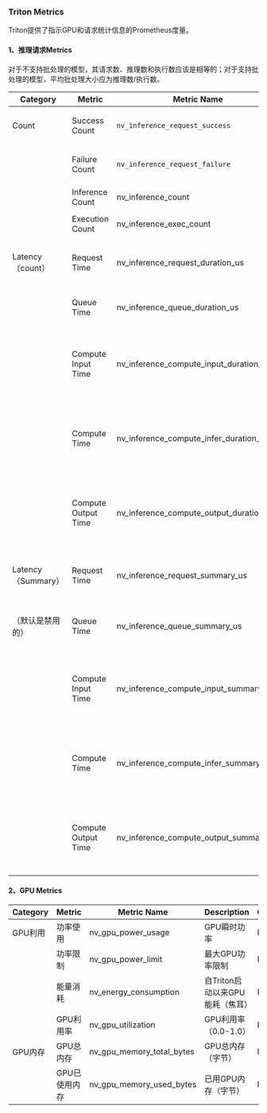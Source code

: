 ### Triton Metrics

Triton提供了指示GPU和请求统计信息的Prometheus度量。

#### 1、推理请求Metrics

​	对于不支持批处理的模型，其请求数、推理数和执行数应该是相等的；对于支持批处理的模型，平均批处理大小应为推理数/执行数。

| Category           | Metric              | Metric Name                             | Description                                              | Granularity | Frequency   |
| ------------------ | ------------------- | --------------------------------------- | -------------------------------------------------------- | ----------- | ----------- |
| Count              | Success Count       | `nv_inference_request_success`          | Triton收到的成功推理请求数                               | Per model   | Per request |
|                    | Failure Count       | `nv_inference_request_failure`          | Triton收到的失败推理请求数                               | Per model   | Per request |
|                    | Inference Count     | nv_inference_count                      | 执行的推理数量                                           | Per model   | Per request |
|                    | Execution Count     | nv_inference_exec_count                 | 执行批处理推理数目                                       | Per model   | Per request |
| Latency（count）   | Request Time        | nv_inference_request_duration_us        | 累积端到端推理请求处理时间（包括缓存）                   | Per model   | Per request |
|                    | Queue Time          | nv_inference_queue_duration_us          | 请求在调度队列中等待的累计时间                           | Per model   | Per request |
|                    | Compute Input Time  | nv_inference_compute_input_duration_us  | 处理推理输入请求所花费的累计时间（框架后端，不包含缓存） | Per model   | Per request |
|                    | Compute Time        | nv_inference_compute_infer_duration_us  | 执行推理模型所花费的累计时间（框架后端，不包括缓存）     | Per model   | Per request |
|                    | Compute Output Time | nv_inference_compute_output_duration_us | 处理推理输出所花费的累计时间（框架后端，不包括缓存）     | Per model   | Per request |
| Latency（Summary） | Request Time        | nv_inference_request_summary_us         | 端到端推理请求处理次数总结（包括缓存）                   | Per model   | Per request |
| （默认是禁用的）   | Queue Time          | nv_inference_queue_summary_us           | 请求在调度队列中等待时间摘要（包括缓存）                 | Per model   | Per request |
|                    | Compute Input Time  | nv_inference_compute_input_summary_us   | 请求处理推理输入所花费的时间摘要（框架后端，不包括缓存） | Per model   | Per request |
|                    | Compute Time        | nv_inference_compute_infer_summary_us   | 请求执行推理模型所花费的时间摘要（框架后端，不包括缓存） | Per model   | Per request |
|                    | Compute Output Time | nv_inference_compute_output_summary_us  | 请求处理推理输出所花费的时间摘要（框架后端，不包括缓存） | Per model   | Per request |

#### 2、GPU Metrics

| Category | Metric        | Metric Name               | Description                     | Granularity | Frequency    |
| -------- | ------------- | ------------------------- | ------------------------------- | ----------- | ------------ |
| GPU利用  | 功率使用      | nv_gpu_power_usage        | GPU瞬时功率                     | Per GPU     | Per interval |
|          | 功率限制      | nv_gpu_power_limit        | 最大GPU功率限制                 | Per GPU     | Per interval |
|          | 能量消耗      | nv_energy_consumption     | 自Triton启动以来GPU能耗（焦耳） | Per GPU     | Per interval |
|          | GPU利用率     | nv_gpu_utilization        | GPU利用率（0.0-1.0）            | Per GPU     | Per interval |
| GPU内存  | GPU总内存     | nv_gpu_memory_total_bytes | GPU总内存（字节）               | Per GPU     | Per interval |
|          | GPU已使用内存 | nv_gpu_memory_used_bytes  | 已用GPU内存（字节）             | Per GPU     | Per interval |